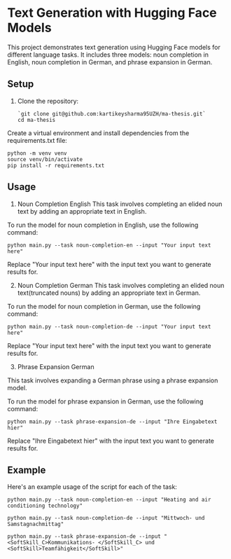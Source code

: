 # Text Generation with Hugging Face Models

This project demonstrates text generation using Hugging Face models for different language tasks. It includes three models: noun completion in English, noun completion in German, and phrase expansion in German.

## Setup

1. Clone the repository:
   ```
   `git clone git@github.com:kartikeysharma95UZH/ma-thesis.git`
   cd ma-thesis
   ```

Create a virtual environment and install dependencies from the requirements.txt file:
```
python -m venv venv
source venv/bin/activate
pip install -r requirements.txt
```
## Usage

1. Noun Completion English
This task involves completing an elided noun text by adding an appropriate text in English.

To run the model for noun completion in English, use the following command:

```
python main.py --task noun-completion-en --input "Your input text here"

```

Replace "Your input text here" with the input text you want to generate results for.

2. Noun Completion German
This task involves completing an elided noun text(truncated nouns) by adding an appropriate text in German.

To run the model for noun completion in German, use the following command:

```
python main.py --task noun-completion-de --input "Your input text here"

```

Replace "Your input text here" with the input text you want to generate results for.

3. Phrase Expansion German

This task involves expanding a German phrase using a phrase expansion model.

To run the model for phrase expansion in German, use the following command:

```
python main.py --task phrase-expansion-de --input "Ihre Eingabetext hier"

```

Replace "Ihre Eingabetext hier" with the input text you want to generate results for.

## Example

Here's an example usage of the script for each of the task:


```
python main.py --task noun-completion-en --input "Heating and air conditioning technology"

```

```
python main.py --task noun-completion-de --input "Mittwoch- und Samstagnachmittag"

```

```
python main.py --task phrase-expansion-de --input "<SoftSkill_C>Kommunikations- </SoftSkill_C> und <SoftSkill>Teamfähigkeit</SoftSkill>"

```
